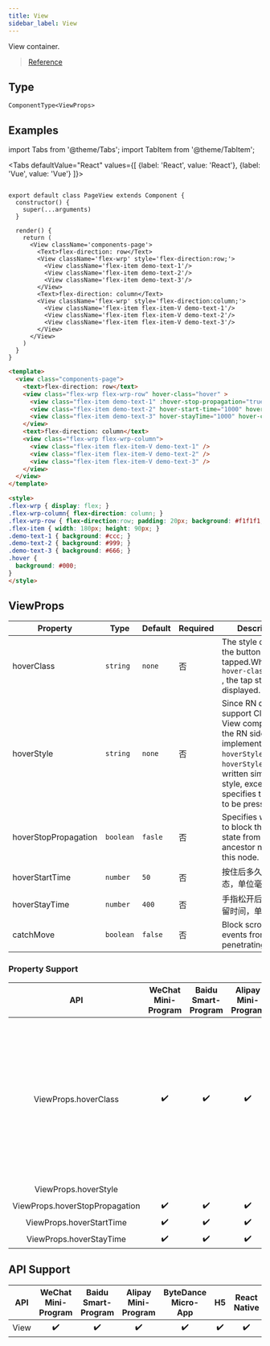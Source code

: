 ```yaml
---
title: View
sidebar_label: View
---
```


View container.

> [Reference](https://developers.weixin.qq.com/miniprogram/dev/component/view.html)

## Type

```tsx
ComponentType<ViewProps>
```

## Examples

import Tabs from '@theme/Tabs';
import TabItem from '@theme/TabItem';

<Tabs
  defaultValue="React"
  values={[
    {label: 'React', value: 'React'},
 {label: 'Vue', value: 'Vue'}
 ]}>
<TabItem value="React">

```tsx

export default class PageView extends Component {
  constructor() {
    super(...arguments)
  }

  render() {
    return (
      <View className='components-page'>
        <Text>flex-direction: row</Text>
        <View className='flex-wrp' style='flex-direction:row;'>
          <View className='flex-item demo-text-1'/>
          <View className='flex-item demo-text-2'/>
          <View className='flex-item demo-text-3'/>
        </View>
        <Text>flex-direction: column</Text>
        <View className='flex-wrp' style='flex-direction:column;'>
          <View className='flex-item flex-item-V demo-text-1'/>
          <View className='flex-item flex-item-V demo-text-2'/>
          <View className='flex-item flex-item-V demo-text-3'/>
        </View>
      </View>
    )
  }
}
```

</TabItem>

<TabItem value="Vue">

```html
<template>
  <view class="components-page">
    <text>flex-direction: row</text>
    <view class="flex-wrp flex-wrp-row" hover-class="hover" >
      <view class="flex-item demo-text-1" :hover-stop-propagation="true" />
      <view class="flex-item demo-text-2" hover-start-time="1000" hover-class="hover" />
      <view class="flex-item demo-text-3" hover-stayTime="1000" hover-class="hover" />
    </view>
    <text>flex-direction: column</text>
    <view class="flex-wrp flex-wrp-column">
      <view class="flex-item flex-item-V demo-text-1" />
      <view class="flex-item flex-item-V demo-text-2" />
      <view class="flex-item flex-item-V demo-text-3" />
    </view>
  </view>
</template>

<style>
.flex-wrp { display: flex; }
.flex-wrp-column{ flex-direction: column; }
.flex-wrp-row { flex-direction:row; padding: 20px; background: #f1f1f1; }
.flex-item { width: 180px; height: 90px; }
.demo-text-1 { background: #ccc; }
.demo-text-2 { background: #999; }
.demo-text-3 { background: #666; }
.hover {
  background: #000;
}
</style>
```

</TabItem>
</Tabs>

## ViewProps

<table>
  <thead>
    <tr>
      <th>Property</th>
      <th>Type</th>
      <th style={{ textAlign: "center"}}>Default</th>
      <th style={{ textAlign: "center"}}>Required</th>
      <th>Description</th>
    </tr>
  </thead>
  <tbody>
    <tr>
      <td>hoverClass</td>
      <td><code>string</code></td>
      <td style={{ textAlign: "center"}}><code>none</code></td>
      <td style={{ textAlign: "center"}}>否</td>
      <td>The style class of the button that is tapped.When <code>hover-class=&quot;none&quot;</code> , the tap state is not displayed.</td>
    </tr>
    <tr>
      <td>hoverStyle</td>
      <td><code>string</code></td>
      <td style={{ textAlign: "center"}}><code>none</code></td>
      <td style={{ textAlign: "center"}}>否</td>
      <td>Since RN does not support Class, the View component on the RN side implements the <code>hoverStyle</code>property. <code>hoverStyle</code> is written similarly to style, except that it specifies the style to be pressed.</td>
    </tr>
    <tr>
      <td>hoverStopPropagation</td>
      <td><code>boolean</code></td>
      <td style={{ textAlign: "center"}}><code>fasle</code></td>
      <td style={{ textAlign: "center"}}>否</td>
      <td>Specifies whether to block the tapped state from the ancestor node of this node.</td>
    </tr>
    <tr>
      <td>hoverStartTime</td>
      <td><code>number</code></td>
      <td style={{ textAlign: "center"}}><code>50</code></td>
      <td style={{ textAlign: "center"}}>否</td>
      <td>按住后多久出现点击态，单位毫秒</td>
    </tr>
    <tr>
      <td>hoverStayTime</td>
      <td><code>number</code></td>
      <td style={{ textAlign: "center"}}><code>400</code></td>
      <td style={{ textAlign: "center"}}>否</td>
      <td>手指松开后点击态保留时间，单位毫秒</td>
    </tr>
    <tr>
      <td>catchMove</td>
      <td><code>boolean</code></td>
      <td style={{ textAlign: "center"}}><code>false</code></td>
      <td style={{ textAlign: "center"}}>否</td>
      <td>Block scrolling events from penetrating.</td>
    </tr>
  </tbody>
</table>

### Property Support

|              API               | WeChat Mini-Program | Baidu Smart-Program | Alipay Mini-Program | ByteDance Micro-App | H5 |                                          React Native                                           |
|:------------------------------:|:-------------------:|:-------------------:|:-------------------:|:-------------------:|:--:|:-----------------------------------------------------------------------------------------------:|
|      ViewProps.hoverClass      |         ✔️          |         ✔️          |         ✔️          |         ✔️          | ✔️ | (由于 RN 不支持 Class，故 RN 端的 View 组件实现了 `hoverStyle`属性，写法和 style 类似，只不过 `hoverStyle` 的样式是指定按下去的样式。) |
|      ViewProps.hoverStyle      |                     |                     |                     |                     |    |                                               ✔️                                                |
| ViewProps.hoverStopPropagation |         ✔️          |         ✔️          |         ✔️          |         ✔️          |    |                                                                                                 |
|    ViewProps.hoverStartTime    |         ✔️          |         ✔️          |         ✔️          |         ✔️          | ✔️ |                                               ✔️                                                |
|    ViewProps.hoverStayTime     |         ✔️          |         ✔️          |         ✔️          |         ✔️          | ✔️ |                                               ✔️                                                |

## API Support

| API  | WeChat Mini-Program | Baidu Smart-Program | Alipay Mini-Program | ByteDance Micro-App | H5 | React Native |
|:----:|:-------------------:|:-------------------:|:-------------------:|:-------------------:|:--:|:------------:|
| View |         ✔️          |         ✔️          |         ✔️          |         ✔️          | ✔️ |      ✔️      |
